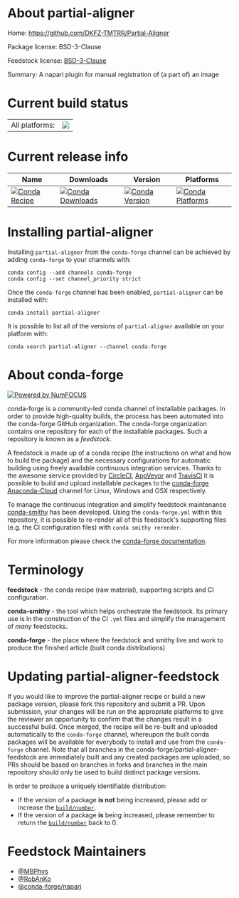 About partial-aligner
=====================

Home: https://github.com/DKFZ-TMTRR/Partial-Aligner

Package license: BSD-3-Clause

Feedstock license: [BSD-3-Clause](https://github.com/conda-forge/partial-aligner-feedstock/blob/master/LICENSE.txt)

Summary: A napari plugin for manual registration of (a part of) an image

Current build status
====================


<table><tr><td>All platforms:</td>
    <td>
      <a href="https://dev.azure.com/conda-forge/feedstock-builds/_build/latest?definitionId=15171&branchName=master">
        <img src="https://dev.azure.com/conda-forge/feedstock-builds/_apis/build/status/partial-aligner-feedstock?branchName=master">
      </a>
    </td>
  </tr>
</table>

Current release info
====================

| Name | Downloads | Version | Platforms |
| --- | --- | --- | --- |
| [![Conda Recipe](https://img.shields.io/badge/recipe-partial--aligner-green.svg)](https://anaconda.org/conda-forge/partial-aligner) | [![Conda Downloads](https://img.shields.io/conda/dn/conda-forge/partial-aligner.svg)](https://anaconda.org/conda-forge/partial-aligner) | [![Conda Version](https://img.shields.io/conda/vn/conda-forge/partial-aligner.svg)](https://anaconda.org/conda-forge/partial-aligner) | [![Conda Platforms](https://img.shields.io/conda/pn/conda-forge/partial-aligner.svg)](https://anaconda.org/conda-forge/partial-aligner) |

Installing partial-aligner
==========================

Installing `partial-aligner` from the `conda-forge` channel can be achieved by adding `conda-forge` to your channels with:

```
conda config --add channels conda-forge
conda config --set channel_priority strict
```

Once the `conda-forge` channel has been enabled, `partial-aligner` can be installed with:

```
conda install partial-aligner
```

It is possible to list all of the versions of `partial-aligner` available on your platform with:

```
conda search partial-aligner --channel conda-forge
```


About conda-forge
=================

[![Powered by
NumFOCUS](https://img.shields.io/badge/powered%20by-NumFOCUS-orange.svg?style=flat&colorA=E1523D&colorB=007D8A)](https://numfocus.org)

conda-forge is a community-led conda channel of installable packages.
In order to provide high-quality builds, the process has been automated into the
conda-forge GitHub organization. The conda-forge organization contains one repository
for each of the installable packages. Such a repository is known as a *feedstock*.

A feedstock is made up of a conda recipe (the instructions on what and how to build
the package) and the necessary configurations for automatic building using freely
available continuous integration services. Thanks to the awesome service provided by
[CircleCI](https://circleci.com/), [AppVeyor](https://www.appveyor.com/)
and [TravisCI](https://travis-ci.com/) it is possible to build and upload installable
packages to the [conda-forge](https://anaconda.org/conda-forge)
[Anaconda-Cloud](https://anaconda.org/) channel for Linux, Windows and OSX respectively.

To manage the continuous integration and simplify feedstock maintenance
[conda-smithy](https://github.com/conda-forge/conda-smithy) has been developed.
Using the ``conda-forge.yml`` within this repository, it is possible to re-render all of
this feedstock's supporting files (e.g. the CI configuration files) with ``conda smithy rerender``.

For more information please check the [conda-forge documentation](https://conda-forge.org/docs/).

Terminology
===========

**feedstock** - the conda recipe (raw material), supporting scripts and CI configuration.

**conda-smithy** - the tool which helps orchestrate the feedstock.
                   Its primary use is in the construction of the CI ``.yml`` files
                   and simplify the management of *many* feedstocks.

**conda-forge** - the place where the feedstock and smithy live and work to
                  produce the finished article (built conda distributions)


Updating partial-aligner-feedstock
==================================

If you would like to improve the partial-aligner recipe or build a new
package version, please fork this repository and submit a PR. Upon submission,
your changes will be run on the appropriate platforms to give the reviewer an
opportunity to confirm that the changes result in a successful build. Once
merged, the recipe will be re-built and uploaded automatically to the
`conda-forge` channel, whereupon the built conda packages will be available for
everybody to install and use from the `conda-forge` channel.
Note that all branches in the conda-forge/partial-aligner-feedstock are
immediately built and any created packages are uploaded, so PRs should be based
on branches in forks and branches in the main repository should only be used to
build distinct package versions.

In order to produce a uniquely identifiable distribution:
 * If the version of a package **is not** being increased, please add or increase
   the [``build/number``](https://docs.conda.io/projects/conda-build/en/latest/resources/define-metadata.html#build-number-and-string).
 * If the version of a package **is** being increased, please remember to return
   the [``build/number``](https://docs.conda.io/projects/conda-build/en/latest/resources/define-metadata.html#build-number-and-string)
   back to 0.

Feedstock Maintainers
=====================

* [@MBPhys](https://github.com/MBPhys/)
* [@RobAnKo](https://github.com/RobAnKo/)
* [@conda-forge/napari](https://github.com/conda-forge/napari/)

